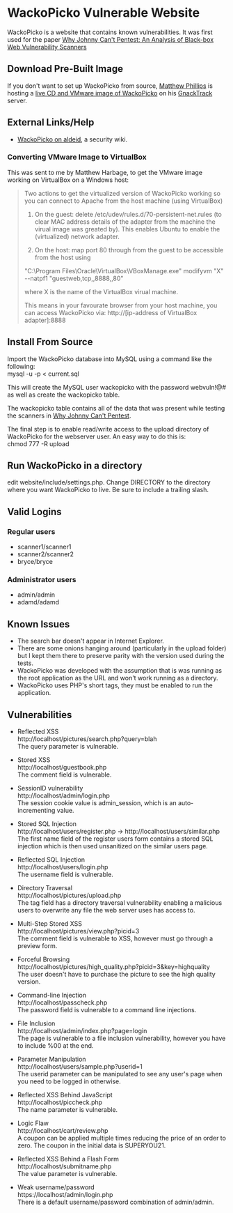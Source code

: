 # WackoPicko Vulnerable Website

WackoPicko is a website that contains known vulnerabilities. It was first used for the paper [Why Johnny Can't Pentest: An Analysis of Black-box Web Vulnerability Scanners](http://cs.ucsb.edu/~adoupe/static/black-box-scanners-dimva2010.pdf)

## Download Pre-Built Image
If you don't want to set up WackoPicko from source, [Matthew Phillips](mailto:info@gnacktrack.co.uk) is hosting a [live CD and VMware image of WackoPicko](http://gnacktrack.co.uk/download.php) on his [GnackTrack](http://gnacktrack.co.uk) server. 

## External Links/Help
* [WackoPicko on aldeid](http://www.aldeid.com/index.php/WackoPicko), a security wiki.

### Converting VMware Image to VirtualBox
This was sent to me by Matthew Harbage, to get the VMware image working on VirtualBox on a Windows host:

> Two actions to get the virtualized version of WackoPicko working so you can connect to Apache from the host machine (using VirtualBox)
> 
> 1. On the guest: delete /etc/udev/rules.d/70-persistent-net.rules (to clear MAC address details of the adapter from the machine the virual image was greated by). This enables Ubuntu to enable the (virtualized) network adapter.
> 
> 2. On the host: map port 80 through from the guest to be accessible from the host using 
> 
> "C:\Program Files\Oracle\VirtualBox\VBoxManage.exe" modifyvm "X" --natpf1 "guestweb,tcp,,8888,,80"
>
> where X is the name of the VirtualBox virual machine.
>
> This means in your favourate browser from your host machine, you can access WackoPicko via:
> http://[ip-address of VirtualBox adapter]:8888


## Install From Source 
Import the WackoPicko database into MySQL using a command like the following:  
  mysql -u <user> -p < current.sql
  
This will create the MySQL user wackopicko with the password webvuln!@# as well as create the wackopicko table.

The wackopicko table contains all of the data that was present while testing the scanners in [Why Johnny Can't Pentest](http://cs.ucsb.edu/~adoupe/static/black-box-scanners-dimva2010.pdf).

The final step is to enable read/write access to the upload directory of WackoPicko for the webserver user. An easy way to do this is:  
  chmod 777 -R upload

## Run WackoPicko in a directory
edit website/include/settings.php. Change DIRECTORY to the directory where you want WackoPicko to live. Be sure to include a trailing slash.

## Valid Logins

### Regular users
* scanner1/scanner1
* scanner2/scanner2
* bryce/bryce

### Administrator users
* admin/admin
* adamd/adamd

## Known Issues
* The search bar doesn't appear in Internet Explorer.
* There are some onions hanging around (particularly in the upload folder) but I kept them there to preserve parity with the version used during the tests.
* WackoPicko was developed with the assumption that is was running as the root application as the URL and won't work running as a directory.
* WackoPicko uses PHP's short tags, they must be enabled to run the application.

## Vulnerabilities

* Reflected XSS  
http://localhost/pictures/search.php?query=blah  
The query parameter is vulnerable.  

* Stored XSS  
http://localhost/guestbook.php  
The comment field is vulnerable.  

* SessionID vulnerability  
http://localhost/admin/login.php  
The session cookie value is admin_session, which is an auto-incrementing value.  

* Stored SQL Injection  
http://localhost/users/register.php -> http://localhost/users/similar.php  
The first name field of the register users form contains a stored SQL injection which is then used unsanitized on the similar users page.  

* Reflected SQL Injection  
http://localhost/users/login.php  
The username field is vulnerable.  

* Directory Traversal  
http://localhost/pictures/upload.php  
The tag field has a directory traversal vulnerability enabling a malicious users to overwrite any file the web server uses has access to.  

* Multi-Step Stored XSS  
http://localhost/pictures/view.php?picid=3  
The comment field is vulnerable to XSS, however must go through a preview form.  

* Forceful Browsing  
http://localhost/pictures/high_quality.php?picid=3&key=highquality  
The user doesn't have to purchase the picture to see the high quality version.

* Command-line Injection  
http://localhost/passcheck.php  
The password field is vulnerable to a command line injections.  

* File Inclusion  
http://localhost/admin/index.php?page=login  
The page is vulnerable to a file inclusion vulnerability, however you have to include %00 at the end.  

* Parameter Manipulation  
http://localhost/users/sample.php?userid=1  
The userid parameter can be manipulated to see any user's page when you need to be logged in otherwise.  

* Reflected XSS Behind JavaScript  
http://localhost/piccheck.php  
The name parameter is vulnerable.  

* Logic Flaw  
http://localhost/cart/review.php  
A coupon can be applied multiple times reducing the price of an order to zero. The coupon in the initial data is SUPERYOU21.  

* Reflected XSS Behind a Flash Form  
http://localhost/submitname.php  
The value parameter is vulnerable.  

* Weak username/password  
https://localhost/admin/login.php  
There is a default username/password combination of admin/admin.  

